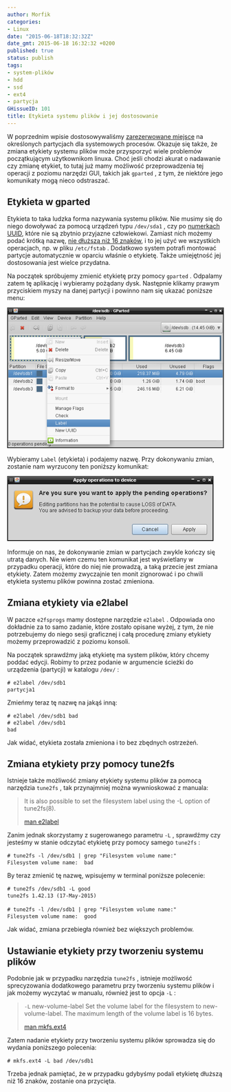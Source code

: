 ```yaml
---
author: Morfik
categories:
- Linux
date: "2015-06-18T18:32:32Z"
date_gmt: 2015-06-18 16:32:32 +0200
published: true
status: publish
tags:
- system-plików
- hdd
- ssd
- ext4
- partycja
GHissueID: 101
title: Etykieta systemu plików i jej dostosowanie
---
```


W poprzednim wpisie dostosowywaliśmy [zarezerwowane
miejsce](/post/zarezerwowane-miejsce-w-systemie-plikow-ext4/) na określonych
partycjach dla systemowych procesów. Okazuje się także, że zmiana etykiety systemu plików może
przysporzyć wiele problemów początkującym użytkownikom linuxa. Choć jeśli chodzi akurat o nadawanie
czy zmianę etykiet, to tutaj już mamy możliwość przeprowadzenia tej operacji z poziomu narzędzi GUI,
takich jak `gparted` , z tym, że niektóre jego komunikaty mogą nieco odstraszać.

<!--more-->
## Etykieta w gparted

Etykieta to taka ludzka forma nazywania systemu plików. Nie musimy się do niego dowoływać za pomocą
urządzeń typu `/dev/sda1` , czy po [numerkach
UUID](https://en.wikipedia.org/wiki/Universally_unique_identifier), które nie są zbytnio przyjazne
człowiekowi. Zamiast nich możemy podać krótką nazwę, [nie dłuższą niż 16
znaków](https://wiki.archlinux.org/index.php/Ext3#Assigning_a_label), i to jej użyć we wszystkich
operacjach, np. w pliku `/etc/fstab` . Dodatkowo system potrafi montować partycje automatycznie w
oparciu właśnie o etykietę. Także umiejętność jej dostosowania jest wielce przydatna.

Na początek spróbujemy zmienić etykietę przy pomocy `gparted` . Odpalamy zatem tę aplikację i
wybieramy pożądany dysk. Następnie klikamy prawym przyciskiem myszy na danej partycji i powinno nam
się ukazać poniższe menu:

![etykieta-zmiana-gparted](/img/2015/06/1.etykieta-zmiana-gparted.png#big)

Wybieramy `Label` (etykieta) i podajemy nazwę. Przy dokonywaniu zmian, zostanie nam wyrzucony ten
poniższy komunikat:

![etykieta-zmiana-blad](/img/2015/06/2.etykieta-zmiana-blad.png#big)

Informuje on nas, że dokonywanie zmian w partycjach zwykle kończy się utratą danych. Nie wiem czemu
ten komunikat jest wyświetlany w przypadku operacji, które do niej nie prowadzą, a taką przecie jest
zmiana etykiety. Zatem możemy zwyczajnie ten monit zignorować i po chwili etykieta systemu plików
powinna zostać zmieniona.

## Zmiana etykiety via e2label

W paczce `e2fsprogs` mamy dostępne narzędzie `e2label` . Odpowiada ono dokładnie za to samo zadanie,
które zostało opisane wyżej, z tym, że nie potrzebujemy do niego sesji graficznej i całą procedurę
zmiany etykiety możemy przeprowadzić z poziomu konsoli.

Na początek sprawdźmy jaką etykietę ma system plików, który chcemy poddać edycji. Robimy to przez
podanie w argumencie ścieżki do urządzenia (partycji) w katalogu `/dev/` :

    # e2label /dev/sdb1
    partycja1

Zmieńmy teraz tę nazwę na jakąś inną:

    # e2label /dev/sdb1 bad
    # e2label /dev/sdb1
    bad

Jak widać, etykieta została zmieniona i to bez zbędnych ostrzeżeń.

## Zmiana etykiety przy pomocy tune2fs

Istnieje także możliwość zmiany etykiety systemu plików za pomocą narzędzia `tune2fs` , tak
przynajmniej można wywnioskować z manuala:

> It is also possible to set the filesystem label using the -L option of tune2fs(8).
>
> [man e2label](http://manpages.ubuntu.com/manpages/xenial/en/man8/e2label.8.html)

Zanim jednak skorzystamy z sugerowanego parametru `-L` , sprawdźmy czy jesteśmy w stanie odczytać
etykietę przy pomocy samego `tune2fs` :

    # tune2fs -l /dev/sdb1 | grep "Filesystem volume name:"
    Filesystem volume name:  bad

By teraz zmienić tę nazwę, wpisujemy w terminal poniższe polecenie:

    # tune2fs /dev/sdb1 -L good
    tune2fs 1.42.13 (17-May-2015)

    # tune2fs -l /dev/sdb1 | grep "Filesystem volume name:"
    Filesystem volume name:  good

Jak widać, zmiana przebiegła również bez większych problemów.

## Ustawianie etykiety przy tworzeniu systemu plików

Podobnie jak w przypadku narzędzia `tune2fs` , istnieje możliwość sprecyzowania dodatkowego
parametru przy tworzeniu systemu plików i jak możemy wyczytać w manualu, również jest to opcja
`-L` :

> `-L` new-volume-label
> Set the volume label for the filesystem to new-volume-label. The maximum length of the volume
> label is 16 bytes.
>
> [man mkfs.ext4](http://manpages.ubuntu.com/manpages/xenial/en/man8/mkfs.ext4.8.html)

Zatem nadanie etykiety przy tworzeniu systemu plików sprowadza się do wydania poniższego polecenia:

    # mkfs.ext4 -L bad /dev/sdb1

Trzeba jednak pamiętać, że w przypadku gdybyśmy podali etykietę dłuższą niż 16 znaków, zostanie ona
przycięta.
